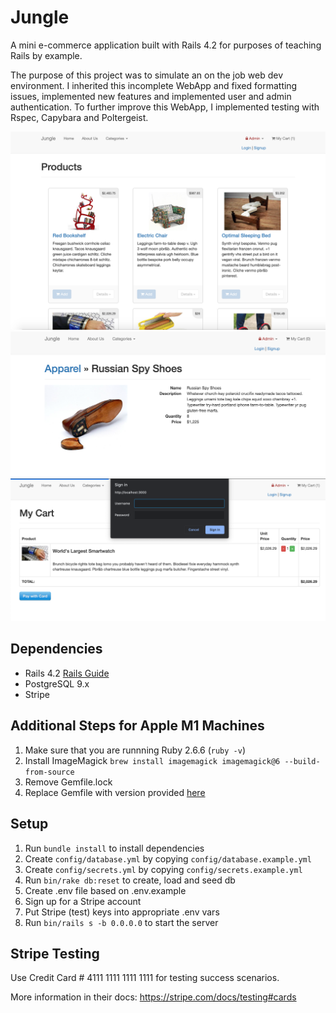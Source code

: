 # Jungle

A mini e-commerce application built with Rails 4.2 for purposes of teaching Rails by example. 

The purpose of this project was to simulate an on the job web dev environment. I inherited this incomplete WebApp and fixed formatting issues, implemented new features and implemented user and admin authentication. To further improve this WebApp, I implemented testing with Rspec, Capybara and Poltergeist.

!["Screenshot of Homepage"](https://github.com/a-tuyen/jungle-rails/blob/master/docs/Jungle%20-%20Products.png?raw=true)
!["Screenshot of Product Detail Page"](https://github.com/a-tuyen/jungle-rails/blob/master/docs/Jungle%20-%20ProdDesc.png?raw=true)
!["Screenshot of Admin Authentication"](https://github.com/a-tuyen/jungle-rails/blob/master/docs/Jungle%20-%20AdminAuth.png?raw=true)

## Dependencies

* Rails 4.2 [Rails Guide](http://guides.rubyonrails.org/v4.2/)
* PostgreSQL 9.x
* Stripe


## Additional Steps for Apple M1 Machines

1. Make sure that you are runnning Ruby 2.6.6 (`ruby -v`)
1. Install ImageMagick `brew install imagemagick imagemagick@6 --build-from-source`
2. Remove Gemfile.lock
3. Replace Gemfile with version provided [here](https://gist.githubusercontent.com/FrancisBourgouin/831795ae12c4704687a0c2496d91a727/raw/ce8e2104f725f43e56650d404169c7b11c33a5c5/Gemfile)

## Setup

1. Run `bundle install` to install dependencies
2. Create `config/database.yml` by copying `config/database.example.yml`
3. Create `config/secrets.yml` by copying `config/secrets.example.yml`
4. Run `bin/rake db:reset` to create, load and seed db
5. Create .env file based on .env.example
6. Sign up for a Stripe account
7. Put Stripe (test) keys into appropriate .env vars
8. Run `bin/rails s -b 0.0.0.0` to start the server

## Stripe Testing

Use Credit Card # 4111 1111 1111 1111 for testing success scenarios.

More information in their docs: <https://stripe.com/docs/testing#cards>


